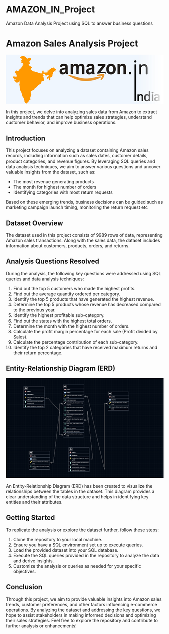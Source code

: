 # AMAZON_IN_Project
Amazon Data Analysis Project using SQL to answer business questions

# Amazon Sales Analysis Project
![Banner Image](https://github.com/shreyasic77/AMAZON_IN_Project/blob/main/amazon_india_wide_image-3.jpg)

In this project, we delve into analyzing sales data from Amazon to extract insights and trends that can help optimize sales strategies,
understand customer behavior, and improve business operations.

## Introduction
This project focuses on analyzing a dataset containing Amazon sales records, including
information such as sales dates, customer details, product categories, and revenue figures. By
leveraging SQL queries and data analysis techniques, we aim to answer various questions and
uncover valuable insights from the dataset, such as:
- The most revenue generating products
- The month for highest number of orders
- Identifying categories with most return requests
  
Based on these emerging trends, business decisions can be guided such as marketing campaign launch timing, monitoring the return request etc

## Dataset Overview
The dataset used in this project consists of 9989 rows of data, representing Amazon
sales transactions. Along with the sales data, the dataset includes information about customers,
products, orders, and returns. 

## Analysis Questions Resolved
During the analysis, the following key questions were addressed using SQL queries and data
analysis techniques:
1. Find out the top 5 customers who made the highest profits.
2. Find out the average quantity ordered per category.
3. Identify the top 5 products that have generated the highest revenue.
4. Determine the top 5 products whose revenue has decreased compared to the previous year.
5. Identify the highest profitable sub-category.
6. Find out the states with the highest total orders.
7. Determine the month with the highest number of orders.
8. Calculate the profit margin percentage for each sale (Profit divided by Sales).
9. Calculate the percentage contribution of each sub-category.
10. Identify the top 2 categories that have received maximum returns and their return
percentage.
## Entity-Relationship Diagram (ERD)
![ERD Image](https://github.com/shreyasic77/AMAZON_IN_Project/blob/main/Entity_Relation_Diagram.png)

An Entity-Relationship Diagram (ERD) has been created to visualize the relationships between
the tables in the dataset. This diagram provides a clear understanding of the data structure and
helps in identifying key entities and their attributes.

## Getting Started
To replicate the analysis or explore the dataset further, follow these steps:
1. Clone the repository to your local machine.
2. Ensure you have a SQL environment set up to execute queries.
3. Load the provided dataset into your SQL database.
4. Execute the SQL queries provided in the repository to analyze the data and derive insights.
5. Customize the analysis or queries as needed for your specific objectives.
## Conclusion
Through this project, we aim to provide valuable insights into Amazon sales trends, customer
preferences, and other factors influencing e-commerce operations. By analyzing the dataset
and addressing the key questions, we hope to assist stakeholders in making informed decisions
and optimizing their sales strategies.
Feel free to explore the repository and contribute to further analysis or enhancements!
